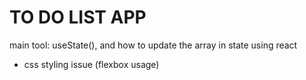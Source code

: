 # TO DO LIST APP
main tool: useState(), and how to update the array in state using react
+ css styling issue (flexbox usage)
